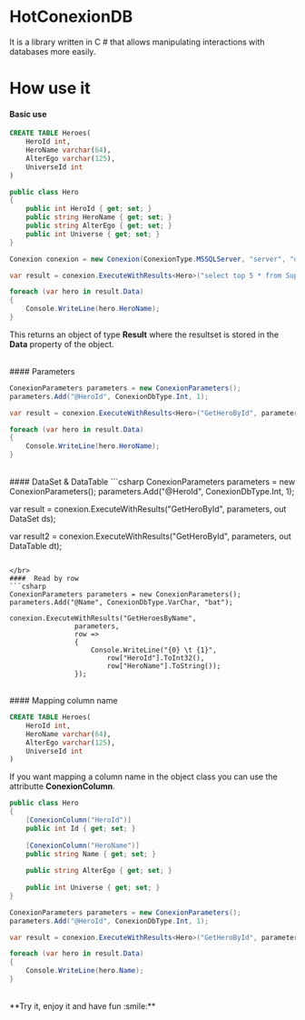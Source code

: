 # HotConexionDB
 It is a library written in C # that allows manipulating interactions with databases more easily.


# How use it

####  Basic use

```sql
CREATE TABLE Heroes(
	HeroId int,
	HeroName varchar(64),
	AlterEgo varchar(125),
	UniverseId int
)
```

```csharp
public class Hero
{
	public int HeroId { get; set; }
	public string HeroName { get; set; }
	public string AlterEgo { get; set; }
	public int Universe { get; set; }
}

Conexion conexion = new Conexion(ConexionType.MSSQLServer, "server", "database", "username", "password");

var result = conexion.ExecuteWithResults<Hero>("select top 5 * from SuperHeroes");

foreach (var hero in result.Data)
{
	Console.WriteLine(hero.HeroName);
}
```
This returns an object of type **Result** where the resultset is stored in the **Data** property of the object.

</br>
####  Parameters

```csharp
ConexionParameters parameters = new ConexionParameters();
parameters.Add("@HeroId", ConexionDbType.Int, 1);

var result = conexion.ExecuteWithResults<Hero>("GetHeroById", parameters);

foreach (var hero in result.Data)
{
	Console.WriteLine(hero.HeroName);
}
```

</br>
####  DataSet & DataTable
```csharp
ConexionParameters parameters = new ConexionParameters();
parameters.Add("@HeroId", ConexionDbType.Int, 1);

var result = conexion.ExecuteWithResults<Hero>("GetHeroById", parameters, out DataSet ds);

var result2 = conexion.ExecuteWithResults<Hero>("GetHeroById", parameters, out DataTable dt);
```

</br>
####  Read by row
```csharp
ConexionParameters parameters = new ConexionParameters();
parameters.Add("@Name", ConexionDbType.VarChar, "bat");

conexion.ExecuteWithResults("GetHeroesByName",
				parameters,
                row =>
                {
                    Console.WriteLine("{0} \t {1}", 
						row["HeroId"].ToInt32(), 
						row["HeroName"].ToString());                      
                });
```

</br>
####  Mapping column name

```sql
CREATE TABLE Heroes(
	HeroId int,
	HeroName varchar(64),
	AlterEgo varchar(125),
	UniverseId int
)
```
If you want mapping a column name in the object class you can use the attributte **ConexionColumn**.
```csharp
public class Hero
{
    [ConexionColumn("HeroId")]
	public int Id { get; set; }
	
	[ConexionColumn("HeroName")]
	public string Name { get; set; }
	
	public string AlterEgo { get; set; }
	
	public int Universe { get; set; }
}

ConexionParameters parameters = new ConexionParameters();
parameters.Add("@HeroId", ConexionDbType.Int, 1);

var result = conexion.ExecuteWithResults<Hero>("GetHeroById", parameters);

foreach (var hero in result.Data)
{
	Console.WriteLine(hero.Name);
}
```

</br>
**Try it, enjoy it and have fun :smile:**